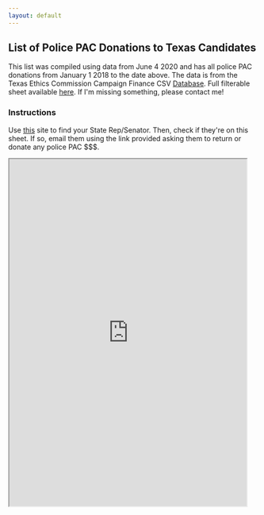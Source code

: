 ```yaml
---
layout: default
---
```


## List of Police PAC Donations to Texas Candidates

This list was compiled using data from June 4 2020 and has all police PAC donations from January 1 2018 to the date above. The data is from the Texas Ethics Commission Campaign Finance CSV <a href="https://www.ethics.state.tx.us/search/cf/">Database</a>. Full filterable sheet available <a href="https://docs.google.com/spreadsheets/d/17Siqt_rnpfYc0-1j_ZA5kevfTDSQmOz0r8Owcl6zwq4/edit?usp=sharing">here</a>. If I'm missing something, please contact me!

### Instructions

Use <a href="https://wrm.capitol.texas.gov/home">this</a> site to find your State Rep/Senator. Then, check if they're on this sheet. If so, email them using the link provided asking them to return or donate any police PAC $$$.

<iframe width="95%" height="700" src="https://docs.google.com/spreadsheets/d/e/2PACX-1vQ-EXgDhyyntsuiqCpiPJc250RddEDQb04iFa-aihnTlO_gs8mmDOE8K0-4efcP9YpSOmbABsevCUXi/pubhtml?widget=true&amp;headers=false"></iframe>

